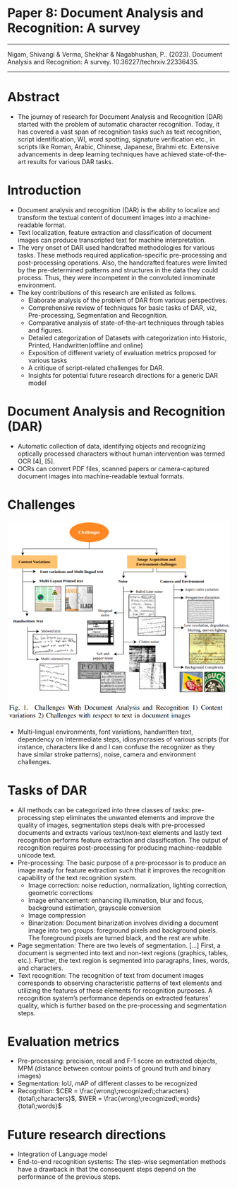 # Paper 8: Document Analysis and Recognition: A survey

---

Nigam, Shivangi & Verma, Shekhar & Nagabhushan, P.. (2023). Document Analysis and Recognition: A survey. 10.36227/techrxiv.22336435.

---

# Abstract

- The journey of research for Document Analysis and Recognition (DAR) started with the problem of automatic character recognition. Today, it has covered a vast span of recognition tasks such as text recognition, script identification, WI, word spotting, signature verification etc., in scripts like Roman, Arabic, Chinese, Japanese, Brahmi etc. Extensive advancements in deep learning techniques have achieved state-of-the-art results for various DAR tasks.

# Introduction

- Document analysis and recognition (DAR) is the ability to localize and transform the textual content of document images into a machine-readable format.
- Text localization, feature extraction and classification of document images can produce transcripted text for machine interpretation.
- The very onset of DAR used handcrafted methodologies for various tasks. These methods required application-specific pre-processing and post-processing operations. Also, the handcrafted features were limited by the pre-determined patterns and structures in the data they could process. Thus, they were incompetent in the convoluted innominate environment.
- The key contributions of this research are enlisted as follows.
    - Elaborate analysis of the problem of DAR from various perspectives.
    - Comprehensive review of techniques for basic tasks of DAR, viz, Pre-processing, Segmentation and Recognition.
    - Comparative analysis of state-of-the-art techniques through tables and figures.
    - Detailed categorization of Datasets with categorization into Historic, Printed, Handwritten(offline and online)
    - Exposition of different variety of evaluation metrics proposed for various tasks
    - A critique of script-related challenges for DAR.
    - Insights for potential future research directions for a generic DAR model

# Document Analysis and Recognition (DAR)

- Automatic collection of data, identifying objects and recognizing optically processed characters without human intervention was termed OCR [4], [5].
- OCRs can convert PDF files, scanned papers or camera-captured document images into machine-readable textual formats.

# Challenges

![Untitled](Untitled%201.png)

- Multi-lingual environments, font variations, handwritten text, dependency on Intermediate steps, idiosyncrasies of various scripts (for instance, characters like d and l can confuse the recognizer as they have similar stroke patterns), noise, camera and environment challenges.

# Tasks of DAR

- All methods can be categorized into three classes of tasks: pre-processing step eliminates the unwanted elements and improve the quality of images, segmentation steps deals with pre-processed documents and extracts various text/non-text elements and lastly text recognition performs feature extraction and classification. The output of recognition requires post-processing for producing machine-readable unicode text.
- Pre-processing: The basic purpose of a pre-processor is to produce an image ready for feature extraction such that it improves the recognition capability of the text recognition system.
    - Image correction: noise reduction, normalization, lighting correction, geometric corrections
    - Image enhancement: enhancing illumination, blur and focus, background estimation, grayscale conversion
    - Image compression
    - Binarization: Document binarization involves dividing a document image into two groups: foreground pixels and background pixels. The foreground pixels are turned black, and the rest are white.
- Page segmentation: There are two levels of segmentation. […] First, a document is segmented into text and non-text regions (graphics, tables, etc.). Further, the text region is segmented into paragraphs, lines, words, and characters.
- Text recognition: The recognition of text from document images corresponds to observing characteristic patterns of text elements and utilizing the features of these elements for recognition purposes. A recognition system’s performance depends on extracted features’ quality, which is further based on the pre-processing and segmentation steps.

# Evaluation metrics

- Pre-processing: precision, recall and F-1 score on extracted objects, MPM (distance between contour points of ground truth and binary images)
- Segmentation: IoU, mAP of different classes to be recognized
- Recognition: $CER = \frac{wrong\;recognized\;characters}{total\;characters}$, $WER = \frac{wrong\;recognized\;words}{total\;words}$

# Future research directions

- Integration of Language model
- End-to-end recognition systems: The step-wise segmentation methods have a drawback in that the consequent steps depend on the performance of the previous steps.